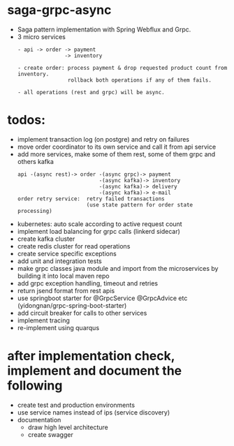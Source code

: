 # saga-grpc-async
- Saga pattern implementation with Spring Webflux and Grpc.
- 3 micro services
  ~~~
  - api -> order -> payment
                 -> inventory
  
  - create order: process payment & drop requested product count from inventory.
                  rollback both operations if any of them fails.

  - all operations (rest and grpc) will be async.
  ~~~

# todos:
- implement transaction log (on postgre) and retry on failures
- move order coordinator to its own service and call it from api service
- add more services, make some of them rest, some of them grpc and others kafka
  ~~~
  api -(async rest)-> order -(async grpc)-> payment
                            -(async kafka)-> inventory
                            -(async kafka)-> delivery
                            -(async kafka)-> e-mail
  order retry service:  retry failed transactions
                        (use state pattern for order state processing)
  ~~~
- kubernetes: auto scale according to active request count
- implement load balancing for grpc calls (linkerd sidecar)
- create kafka cluster
- create redis cluster for read operations
- create service specific exceptions
- add unit and integration tests
- make grpc classes java module and import from the microservices by building it into local maven repo
- add grpc exception handling, timeout and retries
- return jsend format from rest apis
- use springboot starter for @GrpcService @GrpcAdvice etc (yidongnan/grpc-spring-boot-starter)
- add circuit breaker for calls to other services
- implement tracing
- re-implement using quarqus

# after implementation check, implement and document the following
- create test and production environments
- use service names instead of ips (service discovery)
- documentation
  - draw high level architecture
  - create swagger
